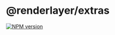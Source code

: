 # @renderlayer/extras

[![NPM version][npm-badge]][npm-url]

[npm-badge]: https://img.shields.io/npm/v/@renderlayer/extras
[npm-url]: https://www.npmjs.com/package/@renderlayer/extras
